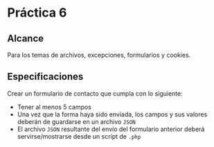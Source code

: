 # Práctica 6

## Alcance

Para los temas de archivos, excepciones, formularios y cookies.

## Especificaciones

Crear un formulario de contacto que cumpla con lo siguiente:
* Tener al menos 5 campos
* Una vez que la forma haya sido enviada, los campos y sus valores deberán de guardarse en un archivo `JSON`
* El archivo `JSON` resultante del envío del formulario anterior deberá servirse/mostrarse desde un script de `.php`
